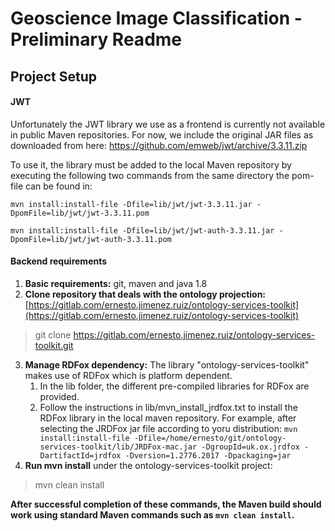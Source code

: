 # Geoscience Image Classification - Preliminary Readme

## Project Setup

#### JWT
Unfortunately the JWT library we use as a frontend is currently not available in public Maven repositories.
For now, we include the original JAR files as downloaded from here: https://github.com/emweb/jwt/archive/3.3.11.zip

To use it, the library must be added to the local Maven repository by executing the following two commands from the same directory the pom-file can be found in:

`mvn install:install-file -Dfile=lib/jwt/jwt-3.3.11.jar -DpomFile=lib/jwt/jwt-3.3.11.pom`

`mvn install:install-file -Dfile=lib/jwt/jwt-auth-3.3.11.jar -DpomFile=lib/jwt/jwt-auth-3.3.11.pom`

#### Backend requirements

1. **Basic requirements:** git, maven and java 1.8
2. **Clone repository that deals with the ontology projection:** [https://gitlab.com/ernesto.jimenez.ruiz/ontology-services-toolkit](https://gitlab.com/ernesto.jimenez.ruiz/ontology-services-toolkit)
> git clone https://gitlab.com/ernesto.jimenez.ruiz/ontology-services-toolkit.git
3. **Manage RDFox dependency:** The library "ontology-services-toolkit" makes use of RDFox which is platform dependent. 
	1. In the lib folder, the different pre-compiled libraries for RDFox are provided.
	2. Follow the instructions in lib/mvn_install_jrdfox.txt to install the RDFox library in the local maven repository.
	For example, after selecting the JRDFox jar file according to yoru distribution:
	`mvn install:install-file -Dfile=/home/ernesto/git/ontology-services-toolkit/lib/JRDFox-mac.jar -DgroupId=uk.ox.jrdfox -DartifactId=jrdfox -Dversion=1.2776.2017 -Dpackaging=jar`
4. **Run mvn install** under the ontology-services-toolkit project:
> mvn clean install



**After successful completion of these commands, the Maven build should work using standard Maven commands such as `mvn clean install`.**
